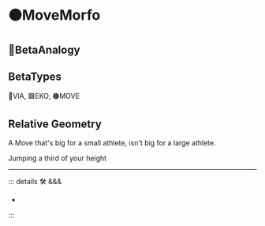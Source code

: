 # 🟠<move>MoveMorfo</move>

## 🔷<beta>BetaAnalogy</beta>

## BetaTypes

🔻<via>VIA</via>, 🟩<eko>EKO</eko>, 🟠<move>MOVE</move>

## Relative Geometry

A Move that's big for a small athlete, isn't big for a large athlete.

Jumping a third of your height

---

<!-- =================================================== -->
<!-- =================================================== -->
<!-- =================================================== -->
<!-- =================================================== -->
<!-- =================================================== -->
::: details 🛠 <dev>&&&</dev>

-

:::

